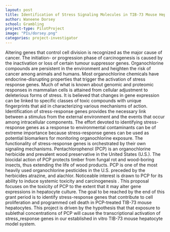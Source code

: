 ```yaml
---
layout: post
title: Identification of Stress Signaling Molecules in TIB-73 Mouse Hepatocytes
author: Waneene Dorsey
school: Grambling
project-type: PilotProject
image: "PIs/dorsey.png"
categories: project-investigator
---
```



<p>Altering genes that control cell division is recognized as the major cause of cancer. The initiation- or progression phase of carcinogenesis is caused by the inactivation or loss of certain tumour suppressor genes. Organochlorine compounds are persistent in the environment and heighten the risk of cancer among animals and humans. Most organochlorine chemicals have endocrine-disrupting properties that trigger the activation of stress response genes. Much of what is known about genomic and proteomic responses in mammalian cells is attained from cellular adjustment to deleterious forms of stress. It is believed that changes in gene expression can be linked to specific classes of toxic compounds with unique fingerprints that aid in characterizing various mechanisms of action. Identification of stress-response genes provides the necessary link between a stimulus from the external environment and the events that occur among intracellular components. The effort devoted to identifying stress-response genes as a response to environmental contaminants can be of extreme importance because stress-response genes can be used as potential biomarkers for monitoring organochlorine exposure. The functionality of stress-response genes is orchestrated by their own signaling mechanisms. Pentachlorophenol (PCP) is an organochlorine herbicide and prevalent wood preservative in the United States (U.S.). The biocidal action of PCP protects timber from fungal rot and wood-boring insects, thus extending the life of wood products. PCP is one of the most heavily used organochlorine pesticides in the U.S. preceded by the herbicides atrazine, and alachlor. Noticeable interest is drawn to PCP for its ability to induce systemic toxicity and carcinogenesis . This proposal focuses on the toxicity of PCP to the extent that it may alter gene expressions in hepatocyte culture. The goal to be reached by the end of this grant period is to identify stress-response genes that contribute to cell proliferation and programmed cell death in PCP-treated TIB-73 mouse hepatocytes. This project is driven by the hypothesis that that exposure to sublethal concentrations of PCP will cause the transcriptional activation of stress_response genes in our established in vitro TIB-73 mouse hepatocyte model system.
  </p>
